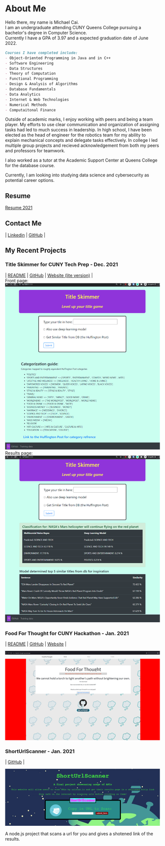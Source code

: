 # About Me
Hello there, my name is Michael Cai.   
I am an undergraduate attending CUNY Queens College pursuing a bachelor's degree in Computer Science.   
Currently I have a GPA of 3.97 and a expected graduation date of June 2022.  

```markdown
Courses I have completed include: 
- Object-Oriented Programming in Java and in C++  
- Software Engineering  
- Data Structures 
- Theory of Computation  
- Functional Programming  
- Design & Analysis of Algorithms   
- Database Fundamentals  
- Data Analytics  
- Internet & Web Technologies    
- Numerical Methods  
- Computaitonal Finance  
```

Outside of academic marks, I enjoy working with peers and being a team player. My efforts to use clear communication and organization of assigning tasks had led to much success in leadership. In high school, I have been elected as the head of engineer for the robotics team for my ability to explain mechanical concepts and delegate tasks effectively. In college I led multiple group projects and recieved acknowledgement from both my peers and professors for teamwork. 
  
I also worked as a tutor at the Academic Support Center at Queens College for the database course.  

Currently, I am looking into studying data science and cybersecurity as potential career options.  
  
## Resume

[Resume 2021](resume/Cai_Resume_2022.pdf)

## Contact Me  

| [Linkedin](https://www.linkedin.com/in/michael-cai-a6515921b/)  | [GitHub](https://github.com/michael0419) |    
  
## My Recent Projects  
  
### Title Skimmer for CUNY Tech Prep - Dec. 2021  

| [README](https://github.com/michael0419/TitleSkimmer#readme)  | [GitHub](https://github.com/michael0419/TitleSkimmer)  | [Website (lite version)](https://title-skimmer-lite.herokuapp.com/) |  
Front page:    
![titleSkimmer front page](images/titleSkimmer0.png)  
Results page:    
![titleSkimmer results](images/titleSkimmer1.png)  

### Food For Thought for CUNY Hackathon - Jan. 2021  

| [README](https://github.com/Slaeh/FoodForThought#readme)  | [GitHub](https://github.com/Slaeh/FoodForThought)  | [Website](https://food-for-thought-psi.vercel.app/) |  
 
![foodforthought](images/foodforthought.png)  


### ShortUrlScanner - Jan. 2021 

| [GitHub](https://github.com/michael0419/ShortUrlScanner) |  

![ShortUrlScanner](images/shorturlscanner.png) 
 
A node.js project that scans a url for you and gives a shotened link of the results.  


